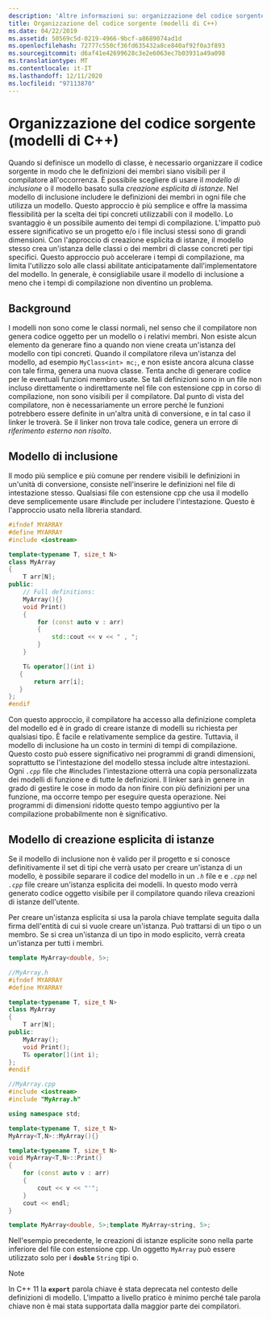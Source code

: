```yaml
---
description: 'Altre informazioni su: organizzazione del codice sorgente (modelli C++)'
title: Organizzazione del codice sorgente (modelli di C++)
ms.date: 04/22/2019
ms.assetid: 50569c5d-0219-4966-9bcf-a8689074ad1d
ms.openlocfilehash: 72777c550cf36fd635432a8ce840af92f0a3f893
ms.sourcegitcommit: d6af41e42699628c3e2e6063ec7b03931a49a098
ms.translationtype: MT
ms.contentlocale: it-IT
ms.lasthandoff: 12/11/2020
ms.locfileid: "97113870"
---
```

# <a name="source-code-organization-c-templates"></a>Organizzazione del codice sorgente (modelli di C++)

Quando si definisce un modello di classe, è necessario organizzare il codice sorgente in modo che le definizioni dei membri siano visibili per il compilatore all'occorrenza. È possibile scegliere di usare il *modello di inclusione* o il modello basato sulla *creazione esplicita di istanze*. Nel modello di inclusione includere le definizioni dei membri in ogni file che utilizza un modello. Questo approccio è più semplice e offre la massima flessibilità per la scelta dei tipi concreti utilizzabili con il modello. Lo svantaggio è un possibile aumento dei tempi di compilazione. L'impatto può essere significativo se un progetto e/o i file inclusi stessi sono di grandi dimensioni. Con l'approccio di creazione esplicita di istanze, il modello stesso crea un'istanza delle classi o dei membri di classe concreti per tipi specifici.  Questo approccio può accelerare i tempi di compilazione, ma limita l'utilizzo solo alle classi abilitate anticipatamente dall'implementatore del modello. In generale, è consigliabile usare il modello di inclusione a meno che i tempi di compilazione non diventino un problema.

## <a name="background"></a>Background

I modelli non sono come le classi normali, nel senso che il compilatore non genera codice oggetto per un modello o i relativi membri. Non esiste alcun elemento da generare fino a quando non viene creata un'istanza del modello con tipi concreti. Quando il compilatore rileva un'istanza del modello, ad esempio `MyClass<int> mc;`, e non esiste ancora alcuna classe con tale firma, genera una nuova classe. Tenta anche di generare codice per le eventuali funzioni membro usate. Se tali definizioni sono in un file non incluso direttamente o indirettamente nel file con estensione cpp in corso di compilazione, non sono visibili per il compilatore.  Dal punto di vista del compilatore, non è necessariamente un errore perché le funzioni potrebbero essere definite in un'altra unità di conversione, e in tal caso il linker le troverà.  Se il linker non trova tale codice, genera un errore di *riferimento esterno non risolto*.

## <a name="the-inclusion-model"></a>Modello di inclusione

Il modo più semplice e più comune per rendere visibili le definizioni in un'unità di conversione, consiste nell'inserire le definizioni nel file di intestazione stesso.  Qualsiasi file con estensione cpp che usa il modello deve semplicemente usare #include per includere l'intestazione. Questo è l'approccio usato nella libreria standard.

```cpp
#ifndef MYARRAY
#define MYARRAY
#include <iostream>

template<typename T, size_t N>
class MyArray
{
    T arr[N];
public:
    // Full definitions:
    MyArray(){}
    void Print()
    {
        for (const auto v : arr)
        {
            std::cout << v << " , ";
        }
    }

    T& operator[](int i)
   {
       return arr[i];
   }
};
#endif
```

Con questo approccio, il compilatore ha accesso alla definizione completa del modello ed è in grado di creare istanze di modelli su richiesta per qualsiasi tipo. È facile e relativamente semplice da gestire. Tuttavia, il modello di inclusione ha un costo in termini di tempi di compilazione. Questo costo può essere significativo nei programmi di grandi dimensioni, soprattutto se l'intestazione del modello stessa include altre intestazioni. Ogni *`.cpp`* file che #includes l'intestazione otterrà una copia personalizzata dei modelli di funzione e di tutte le definizioni. Il linker sarà in genere in grado di gestire le cose in modo da non finire con più definizioni per una funzione, ma occorre tempo per eseguire questa operazione. Nei programmi di dimensioni ridotte questo tempo aggiuntivo per la compilazione probabilmente non è significativo.

## <a name="the-explicit-instantiation-model"></a>Modello di creazione esplicita di istanze

Se il modello di inclusione non è valido per il progetto e si conosce definitivamente il set di tipi che verrà usato per creare un'istanza di un modello, è possibile separare il codice del modello in un *`.h`* file e e *`.cpp`* nel *`.cpp`* file creare un'istanza esplicita dei modelli. In questo modo verrà generato codice oggetto visibile per il compilatore quando rileva creazioni di istanze dell'utente.

Per creare un'istanza esplicita si usa la parola chiave template seguita dalla firma dell'entità di cui si vuole creare un'istanza. Può trattarsi di un tipo o un membro. Se si crea un'istanza di un tipo in modo esplicito, verrà creata un'istanza per tutti i membri.

```cpp
template MyArray<double, 5>;
```

```cpp
//MyArray.h
#ifndef MYARRAY
#define MYARRAY

template<typename T, size_t N>
class MyArray
{
    T arr[N];
public:
    MyArray();
    void Print();
    T& operator[](int i);
};
#endif

//MyArray.cpp
#include <iostream>
#include "MyArray.h"

using namespace std;

template<typename T, size_t N>
MyArray<T,N>::MyArray(){}

template<typename T, size_t N>
void MyArray<T,N>::Print()
{
    for (const auto v : arr)
    {
        cout << v << "'";
    }
    cout << endl;
}

template MyArray<double, 5>;template MyArray<string, 5>;
```

Nell'esempio precedente, le creazioni di istanze esplicite sono nella parte inferiore del file con estensione cpp. Un oggetto `MyArray` può essere utilizzato solo per i **`double`** `String` tipi o.

> [!NOTE]
> In C++ 11 la **`export`** parola chiave è stata deprecata nel contesto delle definizioni di modello. L'impatto a livello pratico è minimo perché tale parola chiave non è mai stata supportata dalla maggior parte dei compilatori.
